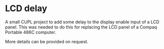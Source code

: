 # LCD delay

A small CUPL project to add some delay to the display enable input of a LCD panel.
This was needed to do this for replacing the LCD panel of a Compaq Portable 486C computer.

More details can be provided on request.
